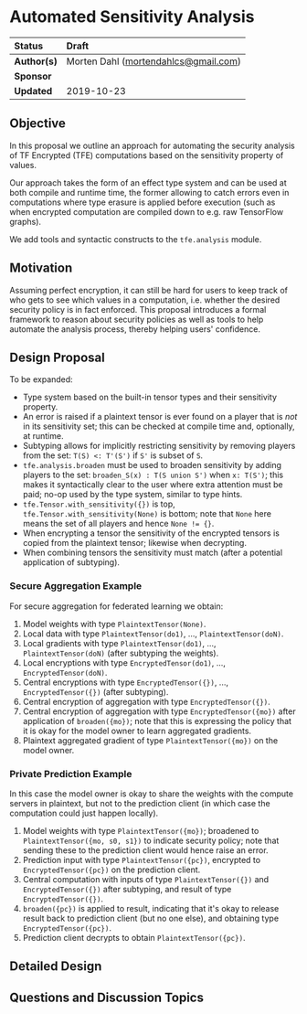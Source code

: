 # Automated Sensitivity Analysis

| Status        | Draft |
:-------------- |:---------------------------------------------------- |
| **Author(s)** | Morten Dahl (mortendahlcs@gmail.com) |
| **Sponsor**   | |
| **Updated**   | 2019-10-23                                           |

## Objective

In this proposal we outline an approach for automating the security analysis of TF Encrypted (TFE) computations based on the sensitivity property of values.

Our approach takes the form of an effect type system and can be used at both compile and runtime time, the former allowing to catch errors even in computations where type erasure is applied before execution (such as when encrypted computation are compiled down to e.g. raw TensorFlow graphs).

We add tools and syntactic constructs to the `tfe.analysis` module.

## Motivation

Assuming perfect encryption, it can still be hard for users to keep track of who gets to see which values in a computation, i.e. whether the desired security policy is in fact enforced. This proposal introduces a formal framework to reason about security policies as well as tools to help automate the analysis process, thereby helping users' confidence.

## Design Proposal

To be expanded:

- Type system based on the built-in tensor types and their sensitivity property.
- An error is raised if a plaintext tensor is ever found on a player that is *not* in its sensitivity set; this can be checked at compile time and, optionally, at runtime.
- Subtyping allows for implicitly restricting sensitivity by removing players from the set: `T(S) <: T'(S')` if `S'` is subset of `S`.
- `tfe.analysis.broaden` must be used to broaden sensitivity by adding players to the set: `broaden_S(x) : T(S union S')` when `x: T(S')`; this makes it syntactically clear to the user where extra attention must be paid; no-op used by the type system, similar to type hints.
- `tfe.Tensor.with_sensitivity({})` is top, `tfe.Tensor.with_sensitivity(None)` is bottom; note that `None` here means the set of all players and hence `None != {}`.
- When encrypting a tensor the sensitivity of the encrypted tensors is copied from the plaintext tensor; likewise when decrypting.
- When combining tensors the sensitivity must match (after a potential application of subtyping).

### Secure Aggregation Example

For secure aggregation for federated learning we obtain:

1) Model weights with type `PlaintextTensor(None)`.
2) Local data with type `PlaintextTensor(do1)`, ..., `PlaintextTensor(doN)`.
3) Local gradients with type `PlaintextTensor(do1)`, ..., `PlaintextTensor(doN)` (after subtyping the weights).
4) Local encryptions with type `EncryptedTensor(do1)`, ..., `EncryptedTensor(doN)`.
5) Central encryptions with type `EncryptedTensor({})`, ..., `EncryptedTensor({})` (after subtyping).
6) Central encryption of aggregation with type `EncryptedTensor({})`.
7) Central encryption of aggregation with type `EncryptedTensor({mo})` after application of `broaden({mo})`; note that this is expressing the policy that it is okay for the model owner to learn aggregated gradients.
8) Plaintext aggregated gradient of type `PlaintextTensor({mo})` on the model owner.

### Private Prediction Example

In this case the model owner is okay to share the weights with the compute servers in plaintext, but not to the prediction client (in which case the computation could just happen locally).

1) Model weights with type `PlaintextTensor({mo})`; broadened to `PlaintextTensor({mo, s0, s1})` to indicate security policy; note that sending these to the prediction client would hence raise an error.
2) Prediction input with type `PlaintextTensor({pc})`, encrypted to `EncryptedTensor({pc})` on the prediction client.
3) Central computation with inputs of type `PlaintextTensor({})` and `EncryptedTensor({})` after subtyping, and result of type `EncryptedTensor({})`.
4) `broaden({pc})` is applied to result, indicating that it's okay to release result back to prediction client (but no one else), and obtaining type `EncryptedTensor({pc})`.
5) Prediction client decrypts to obtain `PlaintextTensor({pc})`.

## Detailed Design

## Questions and Discussion Topics

